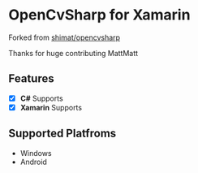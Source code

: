 # OpenCvSharp for Xamarin
Forked from [shimat/opencvsharp](https://github.com/shimat/opencvsharp)

Thanks for huge contributing MattMatt

## Features
- [x] **C#** Supports
- [x] **Xamarin** Supports

## Supported Platfroms
- Windows
- Android
